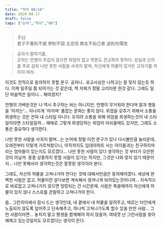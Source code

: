 ```yaml
---
title: "학이 08/16"
date: 2020-08-17
draft: false
tags: ["논어","학이","08"]
---
```


> 子曰 </br>
> 君子不重則不威 學則不固
> 主忠信 無友不如己者 過則勿憚改

> 공자가 말하기를, </br>
> 군자는 언행이 무겁지 않으면 위엄이 없고 학문도 견고하지 못하다.
> 성실과 신의를 주로 삼되 나만 못한 사람을 사귀지 말며,
> 자신에게 허물이 있거든 고치기를 꺼리지 마라.

이것도 전적으로 동의하지 못할 문구.
공자나.. 유교사상은 나하고는 잘 맞지 않는듯 하다.
이제 일주일 쯤 되어가는 것 같은데, 책 자체가 정말 고리타분 한것 같다.
그래도 일단 마음먹은 일이니... 해야겠지?

언행이 가벼운것은 나 역시 추구하는 바는 아니지만,
언행이 무거워야 한다며 말과 행동을 '아끼는'... 지나치게 '아끼며' 폼잡는 문화는 좋지 않다.
위엄을 갖추기 위해서 소통을 희생하는 것은 전혀 내 스타일 아니다.
오히려 소통을 위해 위엄을 희생하는것이 내 스타일이라면 스타일일까...
때때로 그렇게 희생당하는 위엄이 아쉬울때도 있지만,
그래도 소통은 중요하다 생각한다.

나만 못한 사람을 사귀지 말며...는 논어에 정말 이런 문구가 있나 다시볼만큼 놀라운데,
오래전부터 이렇게 가르쳐왔으니,
아직까지도 임대아파트 사는 아이들과는 친구하지마라는 엄마들이 있는지도 모르겠다...
나만 못한 사람이 있다 생각하는 것 부터가 오만한것이 아닐까.
종종 상종하지 못할 사람이 있기는 하지만, 그것은 나와 맞지 않기 때문이지...
나만 못해서라 생각하는것은 잘못된 생각이라 본다.

그래도, 자신의 허물을 고쳐나가야 한다는 것에 대해서만큼은 동의해야겠다.
세상에 완벽한 사람은 없고, 허물이란 살다보면 계속해서 생겨나게 되어있는것이니까...
지속적으로 바로잡고 고쳐나가지 않으면 엉망되는 건 시간문제.
사람은 죽을때까지 자신에게 허물이 있지 않나 스스로를 관찰하고 고쳐나가야 한다.

음.. 그런의미에서 잠시 드는 생각인데,
내 곁에서 내 허물을 알려주고,
때로는 타인에게 노출되지 않도록 덮어주고 단속해주고,
하나씩 고쳐나가도록 할수 있을 만한 사람...
그런 사람이라면... 놓치지 말고 평생을 함께해야 하지 않을까.
여태껏 난 그런사람을 찾아헤메고 있는것일지도 모르겠다는 생각이 든다.
